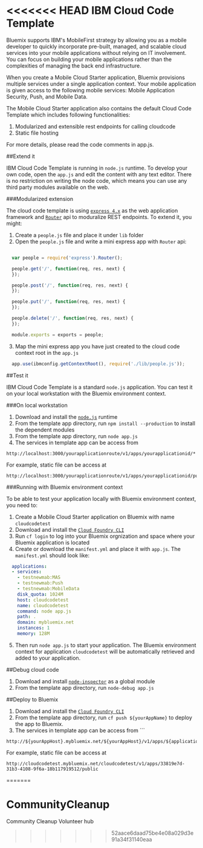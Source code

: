 <<<<<<< HEAD
IBM Cloud Code Template
===

Bluemix supports IBM's MobileFirst strategy by allowing you as a mobile developer to quickly incorporate pre-built, managed, and scalable cloud services into your mobile applications without relying on IT involvement. You can focus on building your mobile applications rather than the complexities of managing the back end infrastructure.

When you create a Mobile Cloud Starter application, Bluemix provisions multiple services under a single application context. Your mobile application is given access to the following mobile services: Mobile Application Security, Push, and Mobile Data.

The Mobile Cloud Starter application also contains the default Cloud Code Template which includes following functionalities:

1. Modularized and extensible rest endpoints for calling cloudcode
2. Static file hosting

For more details, please read the code comments in app.js.

##Extend it

IBM Cloud Code Template is running in `node.js` runtime. To develop your own code, open the `app.js` and edit the content with any text
editor. There is no restriction on writing the node code, which means you can use any third party modules available on the web.

###Modularized extension

The cloud code template is using [`express 4.x`](http://expressjs.com/4x/api.html) as the web application framework and [`Router`](http://expressjs.com/4x/api.html#router) api to moduralize REST endpoints. To extend it, you might:

1. Create a `people.js` file and place it under `lib` folder
2. Open the `people.js` file and write a mini express app with `Router` api:

  ```javascript

    var people = require('express').Router();

    people.get('/', function(req, res, next) {
    });

    people.post('/', function(req, res, next) {
    });

    people.put('/', function(req, res, next) {
    });

    people.delete('/', function(req, res, next) {
    });

    module.exports = exports = people;

  ```
3. Map the mini express app you have just created to the cloud code context root in the `app.js`

  ```javascript
    app.use(ibmconfig.getContextRoot(), require('./lib/people.js'));
  ```

##Test it

IBM Cloud Code Template is a standard `node.js` application. You can test it on your local workstation with the Bluemix environment context.

###On local workstation

1. Download and install the [`node.js`](http://nodejs.org/) runtime
2. From the template app directory, run ```npm install --production``` to install the dependent modules
3. From the template app directory, run ```node app.js```
4. The services in template app can be access from  
```
http://localhost:3000/yourapplicationroute/v1/apps/yourapplicationid/*
```
For example, static file can be access at
```
http://localhost:3000/yourapplicationroute/v1/apps/yourapplicationid/public
```


###Running with Bluemix environment context

To be able to test your application locally with Bluemix environment context, you need to:

1. Create a Mobile Cloud Starter application on Bluemix with name `cloudcodetest`
2. Download and install the [`Cloud Foundry CLI`](https://github.com/cloudfoundry/cli)
3. Run `cf login` to log into your Bluemix orgnization and space where your Bluemix application is located
4. Create or download the `manifest.yml` and place it with `app.js`. The `manifest.yml` should look like:

  ```yaml
    applications:
    - services:
      - testnewmab:MAS
      - testnewmab:Push
      - testnewmab:MobileData
      disk_quota: 1024M
      host: cloudcodetest
      name: cloudcodetest
      command: node app.js
      path: .
      domain: mybluemix.net
      instances: 1
      memory: 128M
  ```

5. Then run `node app.js` to start your application. The Bluemix environment context for application `cloudcodetest` will be automatically retrieved and added to your application.


##Debug cloud code

1. Download and install [`node-inspector`](https://github.com/node-inspector/node-inspector) as a global module
2. From the template app directory, run ```node-debug app.js```

##Deploy to Bluemix

1. Download and install the [`Cloud Foundry CLI`](https://github.com/cloudfoundry/cli)
2. From the template app directory, run ```cf push ${yourAppName}``` to deploy the app to Bluemix.
3. The services in template app can be access from ```
```
http://${yourAppHost}.mybluemix.net/${yourAppHost}/v1/apps/${applicationId}/*
```
For example, static file can be access at
```
http://cloudcodetest.mybluemix.net/cloudcodetest/v1/apps/33819e7d-31b3-4108-9f6a-18b117919512/public
```
=======
# CommunityCleanup
Community Cleanup Volunteer hub
>>>>>>> 52aace6daad75be4e08a029d3e91a34f31140eaa
